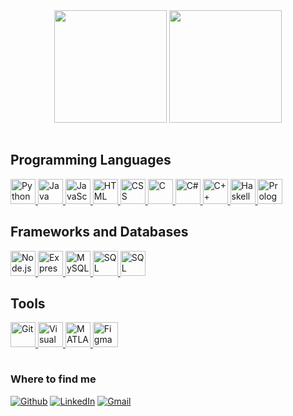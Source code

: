 <div align="center" display="flex" style="color:red;">
  <img src="https://github-readme-stats.vercel.app/api?username=joaomoura03count_private=true&theme=vision-friendly-dark&show_icons=true"
    height="180rem"/>
  <img src="https://github-readme-stats.vercel.app/api/top-langs/?username=joaomoura03layout=compact&theme=vision-friendly-dark"
    height="180rem"/>
</div>
  
<hr style="height:30 pt; visibility:hidden;" />

## Programming Languages
<a href="https://www.python.org/" target="_blank"> 
  <img src="https://cdn.jsdelivr.net/gh/devicons/devicon/icons/python/python-original.svg" alt="Python" width="40" height="40"/> 
</a> 

<a href="https://www.java.com/" target="_blank"> 
  <img src="https://cdn.jsdelivr.net/gh/devicons/devicon/icons/java/java-original.svg" alt="Java" width="40" height="40"/> 
</a> 

<a href="https://developer.mozilla.org/en-US/docs/Web/JavaScript" target="_blank"> 
  <img src="https://cdn.jsdelivr.net/gh/devicons/devicon/icons/javascript/javascript-original.svg" alt="JavaScript" width="40" height="40"/> 
</a> 

<a href="https://developer.mozilla.org/en-US/docs/Web/HTML" target="_blank"> 
  <img src="https://cdn.jsdelivr.net/gh/devicons/devicon/icons/html5/html5-original.svg" alt="HTML" width="40" height="40"/> 
</a> 

<a href="https://developer.mozilla.org/en-US/docs/Web/CSS" target="_blank"> 
  <img src="https://cdn.jsdelivr.net/gh/devicons/devicon/icons/css3/css3-original.svg" alt="CSS" width="40" height="40"/> 
</a>


<a href="https://en.wikipedia.org/wiki/C_(programming_language)" target="_blank"> 
  <img src="https://cdn.jsdelivr.net/gh/devicons/devicon/icons/c/c-original.svg" alt="C" width="40" height="40"/> 
</a> 

<a href="https://docs.microsoft.com/en-us/dotnet/csharp/" target="_blank"> 
  <img src="https://cdn.jsdelivr.net/gh/devicons/devicon/icons/csharp/csharp-original.svg" alt="C#" width="40" height="40"/> 
</a> 

<a href="https://en.wikipedia.org/wiki/C%2B%2B" target="_blank"> 
  <img src="https://cdn.jsdelivr.net/gh/devicons/devicon/icons/cplusplus/cplusplus-original.svg" alt="C++" width="40" height="40"/> 
</a>

<a href="https://www.haskell.org/" target="_blank"> 
  <img src="https://cdn.jsdelivr.net/gh/devicons/devicon/icons/haskell/haskell-original.svg" alt="Haskell" width="40" height="40"/> 
</a> 

<a href="https://en.wikipedia.org/wiki/Prolog" target="_blank"> 
  <img src="https://cdn.jsdelivr.net/gh/devicons/devicon/icons/prolog/prolog-original.svg" alt="Prolog" width="40" height="40"/> 
</a>



## Frameworks and Databases
<a href="https://nodejs.org/" target="_blank"> 
  <img src="https://cdn.jsdelivr.net/gh/devicons/devicon/icons/nodejs/nodejs-original.svg" alt="Node.js" width="40" height="40"/> 
</a> 

<a href="https://expressjs.com/" target="_blank"> 
  <img src="https://cdn.jsdelivr.net/gh/devicons/devicon/icons/express/express-original.svg" alt="Express" width="40" height="40"/> 
</a> 

<a href="https://www.mysql.com/" target="_blank"> 
  <img src="https://cdn.jsdelivr.net/gh/devicons/devicon/icons/mysql/mysql-original.svg" alt="MySQL" width="40" height="40"/> 
</a> 

<a href="https://www.microsoft.com/en-us/sql-server" target="_blank"> 
  <img src="https://cdn.jsdelivr.net/gh/devicons/devicon/icons/microsoftsqlserver/microsoftsqlserver-plain.svg" alt="SQL Server" width="40" height="40"/> 
</a>

<a href="https://en.wikipedia.org/wiki/SQL" target="_blank"> 
  <img src="https://cdn.jsdelivr.net/gh/devicons/devicon/icons/mysql/mysql-original.svg" alt="SQL" width="40" height="40"/> 
</a>




## Tools

<a href="https://git-scm.com/" target="_blank"> 
  <img src="https://cdn.jsdelivr.net/gh/devicons/devicon/icons/git/git-original.svg" alt="Git" width="40" height="40"/> 
</a> 

<a href="https://code.visualstudio.com/" target="_blank"> 
  <img src="https://cdn.jsdelivr.net/gh/devicons/devicon/icons/vscode/vscode-original.svg" alt="Visual Studio Code" width="40" height="40"/> 
</a> 

<a href="https://www.mathworks.com/products/matlab.html" target="_blank"> 
  <img src="https://cdn.jsdelivr.net/gh/devicons/devicon/icons/matlab/matlab-original.svg" alt="MATLAB" width="40" height="40"/> 
</a> 

<a href="https://www.figma.com/" target="_blank"> 
  <img src="https://cdn.jsdelivr.net/gh/devicons/devicon/icons/figma/figma-original.svg" alt="Figma" width="40" height="40"/> 
</a> 


<hr style="height:30 pt; visibility:hidden;" />
<h3>Where to find me</h3>
<p>
  <a href="https://github.com/joaomoura03" target="_blank"><img alt="Github" src="https://img.shields.io/badge/GitHub-%2312100E.svg?&style=for-the-badge&logo=Github&logoColor=white" /></a>
  <a href="https://www.linkedin.com/in/joaomoura12/" target="_blank"><img alt="LinkedIn" src="https://img.shields.io/badge/linkedin-%230077B5.svg?&style=for-the-badge&logo=linkedin&logoColor=white" /></a>
  <a href="mailto:joaomoura03@gmail.com" target="_blank"><img alt="Gmail" src="https://img.shields.io/badge/Gmail-%23D14836.svg?&style=for-the-badge&logo=Gmail&logoColor=white" />
</a>
</p>